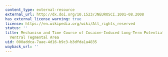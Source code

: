 ```yaml
---
content_type: external-resource
external_url: http://dx.doi.org/10.1523/JNEUROSCI.1001-08.2008
has_external_license_warning: true
license: https://en.wikipedia.org/wiki/All_rights_reserved
status: ''
title: Mechanism and Time Course of Cocaine-Induced Long-Term Potentiation in the
  Ventral Tegmental Area
uid: 000addca-7aae-4d16-b9c3-b3dfda1a4835
wayback_url: ''
---
```

